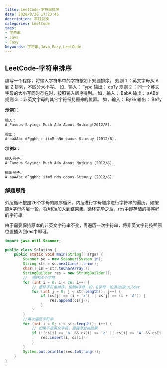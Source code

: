 ```yaml
---
title: LeetCode-字符串排序
date: 2020/8/30 17:23:46
description: 零钱兑换
categories: LeetCode
tags: 
- 字符串
- Java
- Easy
keywords: 字符串,Java,Easy,LeetCode
---
```


## LeetCode-字符串排序

编写一个程序，将输入字符串中的字符按如下规则排序。 
规则 1 ：英文字母从 A 到 Z 排列，不区分大小写。 
如，输入： Type 输出： epTy 
规则 2 ：同一个英文字母的大小写同时存在时，按照输入顺序排列。 
如，输入： BabA 输出： aABb 
规则 3 ：非英文字母的其它字符保持原来的位置。 
如，输入： By?e 输出： Be?y

<!--more-->

**示例1：**

```
输入：
A Famous Saying: Much Ado About Nothing(2012/8).

输出：
A aaAAbc dFgghh : iimM nNn oooos Sttuuuy (2012/8).
```

**示例2：**

```
输入例子:
A Famous Saying: Much Ado About Nothing (2012/8).

输出例子:
A aaAAbc dFgghh: iimM nNn oooos Sttuuuy (2012/8).
```

### 解题思路

外层循环按照26个字母的顺序循环，内层进行字母顺序进行字符串的遍历，如按照A字母内层一轮，将A和a加入到结果集。循环完毕之后，res中即存储的排序好的字符串

由于需要保持原本的非英文字符串不变，再遍历一次字符串，将非英文字符按照原位置插入到res中即可。

```java
import java.util.Scanner;

public class Solution {
    public static void main(String[] args) {
        Scanner sc = new Scanner(System.in);
        String str = sc.nextLine().trim();
        char[] cs = str.toCharArray();
        StringBuilder res = new StringBuilder();
        //  循环26个字符
        for (int i = 0; i < 26; i++) {
            // 循环字符串排序，按照A字母一轮，B字母一轮添加进builder
            for (int j = 0; j < str.length(); j++) {
                if (cs[j] == (i + 'a') || cs[j] == (i + 'A')) {
                    res.append(cs[j]);
                }
            }
        }
        //再次遍历字符串
        for (int i = 0; i < str.length(); i++) {
            // 如果不是英文字符，直接添加进结果
            if (!(cs[i] >= 'a' && cs[i] <= 'z' || cs[i] >= 'A' && cs[i] <= 'Z')) {
                res.insert(i, cs[i]);
            }
        }
        System.out.println(res.toString());
    }
}

```

